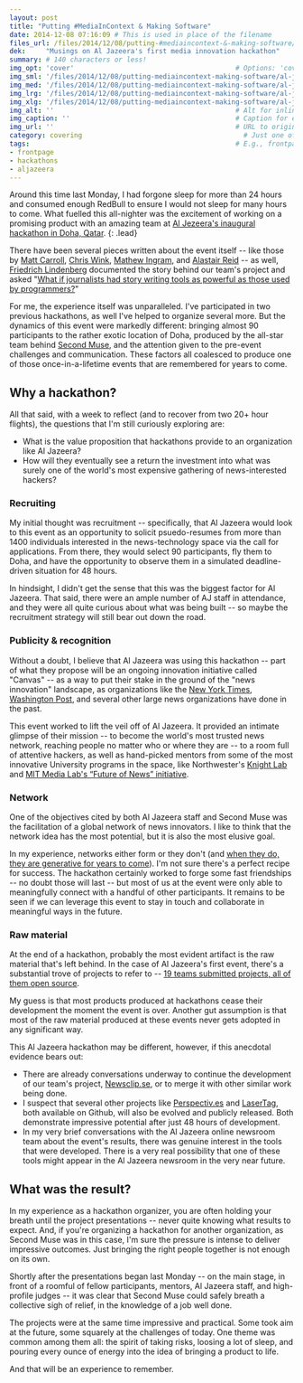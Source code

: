 ```yaml
---
layout: post
title: "Putting #MediaInContext & Making Software"
date: 2014-12-08 07:16:09 # This is used in place of the filename
files_url: /files/2014/12/08/putting-#mediaincontext-&-making-software/
dek:     "Musings on Al Jazeera's first media innovation hackathon"
summary: # 140 characters or less!
img_opt: 'cover'                                        # Options: 'cover' or 'inlne' or 'none'
img_sml: '/files/2014/12/08/putting-mediaincontext-making-software/al-jazeera-sml.jpg'                          # Default on cover or inline
img_med: '/files/2014/12/08/putting-mediaincontext-making-software/al-jazeera-med.jpg'                          # 640x512px cover, inline
img_lrg: '/files/2014/12/08/putting-mediaincontext-making-software/al-jazeera-lrg.jpg'                          # 800x640px cover, inline
img_xlg: '/files/2014/12/08/putting-mediaincontext-making-software/al-jazeera-xlg.jpg'                         # 1200x960px cover only
img_alt: ''                                             # Alt for inline
img_caption: ''                                         # Caption for either
img_url: ''                                             # URL to original image
category: covering                                        # Just one of the 4xCs
tags:                                                   # E.g., frontpage
- frontpage
- hackathons
- aljazeera
---
```


Around this time last Monday, I had forgone sleep for more than 24 hours and consumed enough RedBull to ensure I would not sleep for many hours to come. What fuelled this all-nighter was the excitement of working on a promising product with an amazing team at [Al Jezeera's inaugural hackathon in Doha, Qatar][canvas].
{: .lead}

There have been several pieces written about the event itself -- like those by [Matt Carroll][1], [Chris Wink][2], [Mathew Ingram][3], and [Alastair Reid][4] -- as well, [Friedrich Lindenberg](http://pudo.org/about/) documented the story behind our team's project and asked "[What if journalists had story writing tools as powerful as those used by programmers?](http://pudo.org/blog/2014/12/03/newsclipse.html)"

For me, the experience itself was unparalleled. I've participated in two previous hackathons, as well I've helped to organize several more. But the dynamics of this event were markedly different: bringing almost 90 participants to the rather exotic location of Doha, produced by the all-star team behind [Second Muse][secondmuse], and the attention given to the pre-event challenges and communication. These factors all coalesced to produce one of those once-in-a-lifetime events that are remembered for years to come.

## Why a hackathon?

All that said, with a week to reflect (and to recover from two 20+ hour flights), the questions that I'm still curiously exploring are:

* What is the value proposition that hackathons provide to an organization like Al Jazeera? 
* How will they eventually see a return the investment into what was surely one of the world's most expensive gathering of news-interested hackers?

### Recruiting
My initial thought was recruitment -- specifically, that Al Jazeera would look to this event as an opportunity to solicit psuedo-resumes from more than 1400 individuals interested in the news-technology space via the call for applications. From there, they would select 90 participants, fly them to Doha, and have the opportunity to observe them in a simulated deadline-driven situation for 48 hours.

In hindsight, I didn't get the sense that this was the biggest factor for Al Jazeera. That said, there were an ample number of AJ staff in attendance, and they were all quite curious about what was being built -- so maybe the recruitment strategy will still bear out down the road.

### Publicity & recognition
Without a doubt, I believe that Al Jazeera was using this hackathon -- part of what they propose will be an ongoing innovation initiative called "Canvas" -- as a way to put their stake in the ground of the "news innovation" landscape, as organizations like the [New York Times][timesopen], [Washington Post][election], and several other large news organizations have done in the past.

This event worked to lift the veil off of Al Jazeera. It provided an intimate glimpse of their mission -- to become the world's most trusted news network, reaching people no matter who or where they are -- to a room full of attentive hackers, as well as hand-picked mentors from some of the most innovative University programs in the space, like Northwester's [Knight Lab](http://knightlab.northwestern.edu/about/) and [MIT Media Lab's “Future of News” initiative](https://medium.com/@matthewscarroll/new-future-of-news-initiative-at-mit-media-lab-focuses-on-tools-and-techniques-for-newsrooms-4bfc1d4f2c60). 

### Network
One of the objectives cited by both Al Jazeera staff and Second Muse was the facilitation of a global network of news innovators. I like to think that the network idea has the most potential, but it is also the most elusive goal.

In my experience, networks either form or they don't (and [when they do, they are generative for years to come][webofchange]). I'm not sure there's a perfect recipe for success. The hackathon certainly worked to forge some fast friendships -- no doubt those will last -- but most of us at the event were only able to meaningfully connect with a handful of other participants. It remains to be seen if we can leverage this event to stay in touch and collaborate in meaningful ways in the future.

### Raw material
At the end of a hackathon, probably the most evident artifact is the raw material that's left behind. In the case of Al Jazeera's first event, there's a substantial trove of projects to refer to -- [19 teams submitted projects, all of them open source](http://canvas.challengepost.com/submissions).

My guess is that most products produced at hackathons cease their development the moment the event is over. Another gut assumption is that most of the raw material produced at these events never gets adopted in any significant way.

This Al Jazeera hackathon may be different, however, if this anecdotal evidence bears out: 

* There are already conversations underway to continue the development of our team's project, [Newsclip.se][newsclispe], or to merge it with other similar work being done.
* I suspect that several other projects like [Perspectiv.es][perspectives] and [LaserTag][lasertag], both available on Github, will also be evolved and publicly released. Both demonstrate impressive potential after just 48 hours of development.
* In my very brief conversations with the Al Jazeera online newsroom team about the event's results, there was genuine interest in the tools that were developed. There is a very real possibility that one of these tools might appear in the Al Jazeera newsroom in the very near future.

## What was the result?

In my experience as a hackathon organizer, you are often holding your breath until the project presentations -- never quite knowing what results to expect. And, if you're organizing a hackathon for another organization, as Second Muse was in this case, I'm sure the pressure is intense to deliver impressive outcomes. Just bringing the right people together is not enough on its own. 

Shortly after the presentations began last Monday -- on the main stage, in front of a roomful of fellow participants, mentors, Al Jazeera staff, and high-profile judges -- it was clear that Second Muse could safely breath a collective sigh of relief, in the knowledge of a job well done. 

The projects were at the same time impressive and practical. Some took aim at the future, some squarely at the challenges of today. One theme was common among them all: the spirit of taking risks, loosing a lot of sleep, and pouring every ounce of energy into the idea of bringing a product to life.

And that will be an experience to remember.

[newsclispe]: http://canvas.challengepost.com/submissions/30703-newsclip-se
[perspectives]: http://canvas.challengepost.com/submissions/30689-perspectives
[lasertag]: http://canvas.challengepost.com/submissions/30690-lasertag
[webofchange]: http://webofchange.org/
[timesopen]: http://open.blogs.nytimes.com/2011/11/18/timesopen-hack-day-on-saturday-december-3/?_r=0
[election]: http://www.npr.org/blogs/thisisnpr/2012/10/19/162668719/election-apps-and-fun-from-the-2012-election-hackathon 
[canvas]: http://canvas.aljazeera.com/
[secondmuse]: http://secondmuse.com/
[1]: https://medium.com/@matthewscarroll/hacking-with-al-jazeera-looking-for-that-creative-spark-287e974d0501
[2]: http://christopherwink.com/2014/12/02/canvas-aljazeera-hackathon/
[3]: https://gigaom.com/2014/12/03/hacking-media-al-jazeera-hackathon-imagines-the-future-of-news/
[4]: https://www.journalism.co.uk/news/10-great-ideas-from-the-first-canvas-hackathon/s2/a563369/
[5]: http://pudo.org/blog/2014/12/03/newsclipse.html
